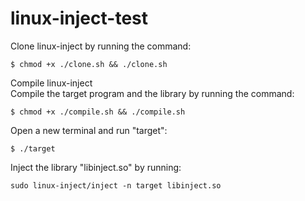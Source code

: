# linux-inject-test

Clone linux-inject by running the command:
```
$ chmod +x ./clone.sh && ./clone.sh
```
Compile linux-inject  
Compile the target program and the library by running the command:  
```
$ chmod +x ./compile.sh && ./compile.sh
```
Open a new terminal and run "target":  
```
$ ./target
```
Inject the library "libinject.so" by running:
```
sudo linux-inject/inject -n target libinject.so
```